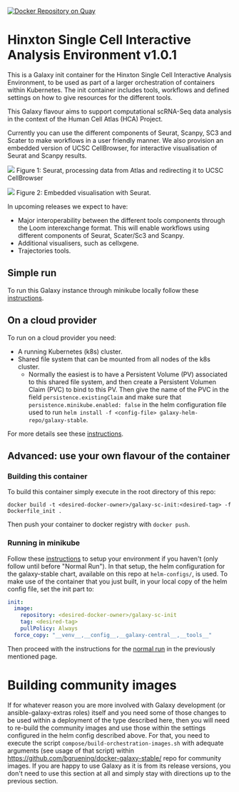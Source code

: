 [![Docker Repository on Quay](https://quay.io/repository/ebigxa/galaxy-sc-tertiary/status "Docker Repository on Quay")](https://quay.io/repository/ebigxa/galaxy-sc-tertiary)

# Hinxton Single Cell Interactive Analysis Environment v1.0.1

This is a Galaxy init container for the Hinxton Single Cell Interactive Analysis Environment,
to be used as part of a larger orchestration of containers within Kubernetes. The init
container includes tools, workflows and defined settings on how to give resources
for the different tools.

This Galaxy flavour aims to support computational scRNA-Seq data analysis in the
context of the Human Cell Atlas (HCA) Project.

Currently you can use the different components of Seurat, Scanpy, SC3 and Scater
to make workflows in a user friendly manner. We also provision an embedded version
of UCSC CellBrowser, for interactive visualisation of Seurat and Scanpy results.

![](img/seurat-workflow.png)
Figure 1: Seurat, processing data from Atlas and redirecting it to UCSC CellBrowser

![](img/cell-browser.png)
Figure 2: Embedded visualisation with Seurat.

In upcoming releases we expect to have:
- Major interoperability between the different
tools components through the Loom interexchange format. This will enable workflows
using different components of Seurat, Scater/Sc3 and Scanpy.
- Additional visualisers, such as cellxgene.
- Trajectories tools.

## Simple run

To run this Galaxy instance through minikube locally follow these [instructions](https://tertiary-workflows-docs.readthedocs.io/en/v1.0.0/running_galaxy_sc_locally.html).

## On a cloud provider

To run on a cloud provider you need:

- A running Kubernetes (k8s) cluster.
- Shared file system that can be mounted from all nodes of the k8s cluster.
  - Normally the easiest is to have a Persistent Volume (PV) associated to this shared file system, and then create a Persistent Volumen Claim (PVC) to bind to this PV. Then give the name of the PVC in the field `persistence.existingClaim` and make sure that `persistence.minikube.enabled: false`
  in the helm configuration file used to run `helm install -f <config-file> galaxy-helm-repo/galaxy-stable`.

For more details see these [instructions](https://tertiary-workflows-docs.readthedocs.io/en/v1.0.0/running_hx_single_cell_cloud_provider.html).

## Advanced: use your own flavour of the container

### Building this container

To build this container simply execute in the root directory of this repo:

```
docker build -t <desired-docker-owner>/galaxy-sc-init:<desired-tag> -f Dockerfile_init .
```

Then push your container to docker registry with `docker push`.

### Running in minikube

Follow these [instructions](https://tertiary-workflows-docs.readthedocs.io/en/v1.0.0/running_galaxy_sc_locally.html)
to setup your environment if you haven't (only follow until before "Normal Run"). In that setup, the
helm configuration for the galaxy-stable chart, available on this repo at `helm-configs/`, is used.
To make use of the container that you just built, in your local copy of the helm config file, set the
init part to:

```yaml
init:
  image:
    repository: <desired-docker-owner>/galaxy-sc-init
    tag: <desired-tag>
    pullPolicy: Always
  force_copy: "__venv__,__config__,__galaxy-central__,__tools__"
```

Then proceed with the instructions for the
[normal run](https://tertiary-workflows-docs.readthedocs.io/en/v1.0.0/running_galaxy_sc_locally.html#normal-run)
in the previously mentioned page.

# Building community images

If for whatever reason you are more involved with Galaxy development (or ansible-galaxy-extras roles) itself and you need some of those changes to be used within a deployment of the type described here, then you will need to re-build the community images and use those within the settings configured in the helm config described above. For that, you need to execute the script `compose/build-orchestration-images.sh` with adequate arguments (see usage of that script) within https://github.com/bgruening/docker-galaxy-stable/ repo for community images. If you are happy to use Galaxy as it is from its release versions, you don't need to use this section at all and simply stay with directions up to the previous section.
